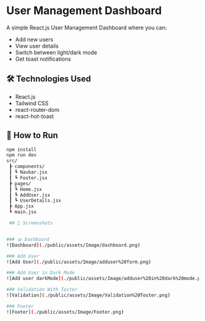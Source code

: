 # User Management Dashboard

A simple React.js User Management Dashboard where you can:
- Add new users
- View user details
- Switch between light/dark mode
- Get toast notifications

## 🛠️ Technologies Used
- React.js
- Tailwind CSS
- react-router-dom
- react-hot-toast

## 🚀 How to Run
```bash
npm install
npm run dev
src/
 ┣ components/
 ┃ ┗ Navbar.jsx
 ┃ ┗ Footer.jsx
 ┣ pages/
 ┃ ┗ Home.jsx
 ┃ ┗ AddUser.jsx
 ┃ ┗ UserDetails.jsx
 ┣ App.jsx
 ┗ main.jsx

 ## 📸 Screenshots


### 📊 Dashboard
![Dashboard](./public/assets/Image/dashboard.png)

### Add User
![Add User](./public/assets/Image/adduser%20form.png)

### Add User in Dark Mode
![Add user darkMode](./public/assets/Image/adduser%20in%20dark%20mode.png)

### Validation With Toster
![Validation](./public/assets/Image/Validation%20Toster.png)

### Footer 
![Footer](./public/assets/Image/Footer.png)

